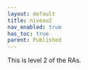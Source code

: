 ```yaml
---
layout: default
title: niveau2
nav_enabled: true
has_toc: true
parent: Published
---
```

This is level 2 of the RAs.
